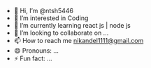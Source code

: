 - 👋 Hi, I’m @ntsh5446
- 👀 I’m interested in Coding
- 🌱 I’m currently learning react js | node js
- 💞️ I’m looking to collaborate on ...
- 📫 How to reach me nikandel1111@gmail.com
- 😄 Pronouns: ...
- ⚡ Fun fact: ...

<!---
ntsh5446/ntsh5446 is a ✨ special ✨ repository because its `README.md` (this file) appears on your GitHub profile.
You can click the Preview link to take a look at your changes.
--->
